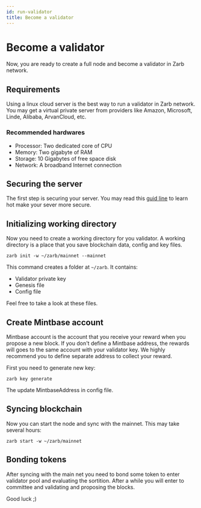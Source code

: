 ```yaml
---
id: run-validator
title: Become a validator
---
```


# Become a validator

Now, you are ready to create a full node and become a validator in Zarb network.

## Requirements

Using a linux cloud server is the best way to run a validator in Zarb network. You may get a virtual
private server from providers like Amazon, Microsoft, Linde, Alibaba, ArvanCloud, etc.

### Recommended hardwares

- Processor: Two dedicated core of CPU
- Memory: Two gigabyte of RAM
- Storage: 10 Gigabytes of free space disk
- Network: A broadband Internet connection

## Securing the server

The first step is securing your server. You may read this
[guid line](https://www.linode.com/docs/guides/securing-your-server/) to learn hot make your sever
more secure.

## Initializing working directory

Now you need to create a working directory for you validator. A working directory is a place that
you save blockchain data, config and key files.

```
zarb init -w ~/zarb/mainnet --mainnet
```

This command creates a folder at `~/zarb`. It contains:

- Validator private key
- Genesis file
- Config file

Feel free to take a look at these files.

## Create Mintbase account

Mintbase account is the account that you receive your reward when you propose a new block. If you
don't define a Mintbase address, the rewards will goes to the same account with your validator key.
We highly recommend you to define separate address to collect your reward.

First you need to generate new key:

```
zarb key generate
```

The update MintbaseAddress in config file.

## Syncing blockchain

Now you can start the node and sync with the mainnet. This may take several hours:

```
zarb start -w ~/zarb/mainnet
```

## Bonding tokens

After syncing with the main net you need to bond some token to enter validator pool and evaluating
the sortition. After a while you will enter to committee and validating and proposing the blocks.

Good luck ;)
